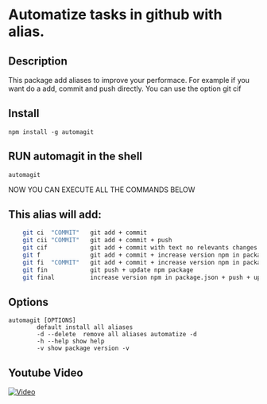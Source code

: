 # Automatize tasks in github with alias. 
## Description
 This package add aliases to improve your performace. For example if you want
 do a add, commit and push directly. You can use the option git cif

## Install

```npm install -g automagit```

## RUN automagit in the shell

```automagit```


NOW YOU CAN EXECUTE ALL THE COMMANDS BELOW




## This alias will add:

```bash
    git ci  "COMMIT"   git add + commit
	git cii "COMMIT"   git add + commit + push
	git cif            git add + commit with text no relevants changes + push
	git f              git add + commit + increase version npm in package.json + push + update npm package
	git fi  "COMMIT"   git add + commit + increase version npm in package.json + push + update npm package
	git fin            git push + update npm package
	git final          increase version npm in package.json + push + update npm package
```



## Options

```
automagit [OPTIONS]
        default install all aliases
		-d --delete  remove all aliases automatize -d
		-h --help show help
		-v show package version -v
```



## Youtube Video


[![Video](http://oi67.tinypic.com/34eqqsy.jpg)](https://www.youtube.com/watch?v=xr9-FqQ2NzM&feature=youtu.be)


